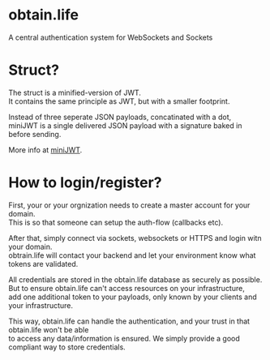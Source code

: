 # obtain.life
A central authentication system for WebSockets and Sockets

# Struct?

The struct is a minified-version of JWT.<br>
It contains the same principle as JWT, but with a smaller footprint.

Instead of three seperate JSON payloads, concatinated with a dot,<br>
miniJWT is a single delivered JSON payload with a signature baked in before sending.

More info at [miniJWT](https://github.com/Torxed/miniJWT).

# How to login/register?

First, your or your orgnization needs to create a master account for your domain.<br>
This is so that someone can setup the auth-flow (callbacks etc).

After that, simply connect via sockets, websockets or HTTPS and login witn your domain.<br>
obtrain.life will contact your backend and let your environment know what tokens are validated.

All credentials are stored in the obtain.life database as securely as possible.<br>
But to ensure obtain.life can't access resources on your infrastructure,<br>
add one additional token to your payloads, only known by your clients and your infrastructure.

This way, obtain.life can handle the authentication, and your trust in that obtain.life won't be able<br>
to access any data/information is ensured. We simply provide a good compliant way to store credentials.